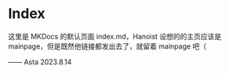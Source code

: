 # Index

这里是 MKDocs 的默认页面 index.md，Hanoist 设想的的主页应该是 mainpage，但是既然他链接都发出去了，就留着 mainpage 吧（

—— Asta 2023.8.14
